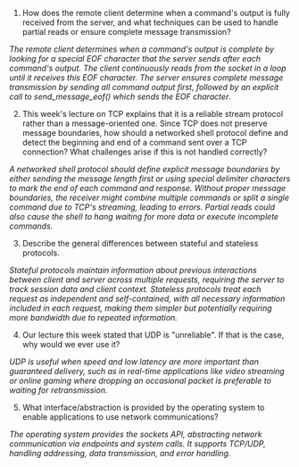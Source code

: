 1. How does the remote client determine when a command's output is fully received from the server, and what techniques can be used to handle partial reads or ensure complete message transmission?

_The remote client determines when a command's output is complete by looking for a special EOF character that the server sends after each command's output. The client continuously reads from the socket in a loop until it receives this EOF character. The server ensures complete message transmission by sending all command output first, followed by an explicit call to send_message_eof() which sends the EOF character._

2. This week's lecture on TCP explains that it is a reliable stream protocol rather than a message-oriented one. Since TCP does not preserve message boundaries, how should a networked shell protocol define and detect the beginning and end of a command sent over a TCP connection? What challenges arise if this is not handled correctly?

_A networked shell protocol should define explicit message boundaries by either sending the message length first or using special delimiter characters to mark the end of each command and response. Without proper message boundaries, the receiver might combine multiple commands or split a single command due to TCP's streaming, leading to errors. Partial reads could also cause the shell to hang waiting for more data or execute incomplete commands._

3. Describe the general differences between stateful and stateless protocols.

_Stateful protocols maintain information about previous interactions between client and server across multiple requests, requiring the server to track session data and client context. Stateless protocols treat each request as independent and self-contained, with all necessary information included in each request, making them simpler but potentially requiring more bandwidth due to repeated information._

4. Our lecture this week stated that UDP is "unreliable". If that is the case, why would we ever use it?

_UDP is useful when speed and low latency are more important than guaranteed delivery, such as in real-time applications like video streaming or online gaming where dropping an occasional packet is preferable to waiting for retransmission._

5. What interface/abstraction is provided by the operating system to enable applications to use network communications?

_The operating system provides the sockets API, abstracting network communication via endpoints and system calls. It supports TCP/UDP, handling addressing, data transmission, and error handling._